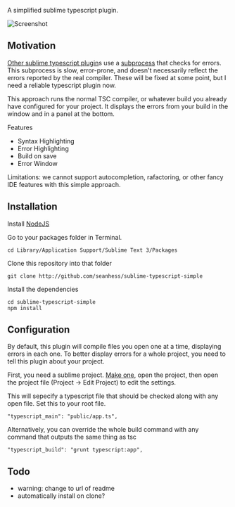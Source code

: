 A simplified sublime typescript plugin. 

![Screenshot](http://i.imgur.com/PHG6v39.png)

Motivation
----------

[Other sublime typescript plugin][t3s]s use a [subprocess][tss] that checks for errors. This subprocess is slow, error-prone, and doesn't necessarily reflect the errors reported by the real compiler. These will be fixed at some point, but I need a reliable typescript plugin now. 

This approach runs the normal TSC compiler, or whatever build you already have configured for your project. It displays the errors from your build in the window and in a panel at the bottom. 

Features

- Syntax Highlighting
- Error Highlighting
- Build on save
- Error Window

Limitations: we cannot support autocompletion, rafactoring, or other fancy IDE features with this simple approach. 

Installation
------------

Install [NodeJS](http://nodejs.org)

Go to your packages folder in Terminal. 

    cd Library/Application Support/Sublime Text 3/Packages

Clone this repository into that folder

    git clone http://github.com/seanhess/sublime-typescript-simple

Install the dependencies

    cd sublime-typescript-simple
    npm install

Configuration
-------------

By default, this plugin will compile files you open one at a time, displaying errors in each one. To better display errors for a whole project, you need to tell this plugin about your project. 

First, you need a sublime project. [Make one](http://www.sublimetext.com/forum/viewtopic.php?f=3&t=8694), open the project, then open the project file (Project -> Edit Project) to edit the settings.

This will sepecify a typescript file that should be checked along with any open file. Set this to your root file. 

    "typescript_main": "public/app.ts",

Alternatively, you can override the whole build command with any command that outputs the same thing as tsc

    "typescript_build": "grunt typescript:app",


Todo
-----

- warning: change to url of readme
- automatically install on clone?

[t3s]: https://github.com/Railk/T3S
[tss]: https://github.com/clausreinke/typescript-tools
[simple]: github.com/seanhess/sublime-typescript-simple